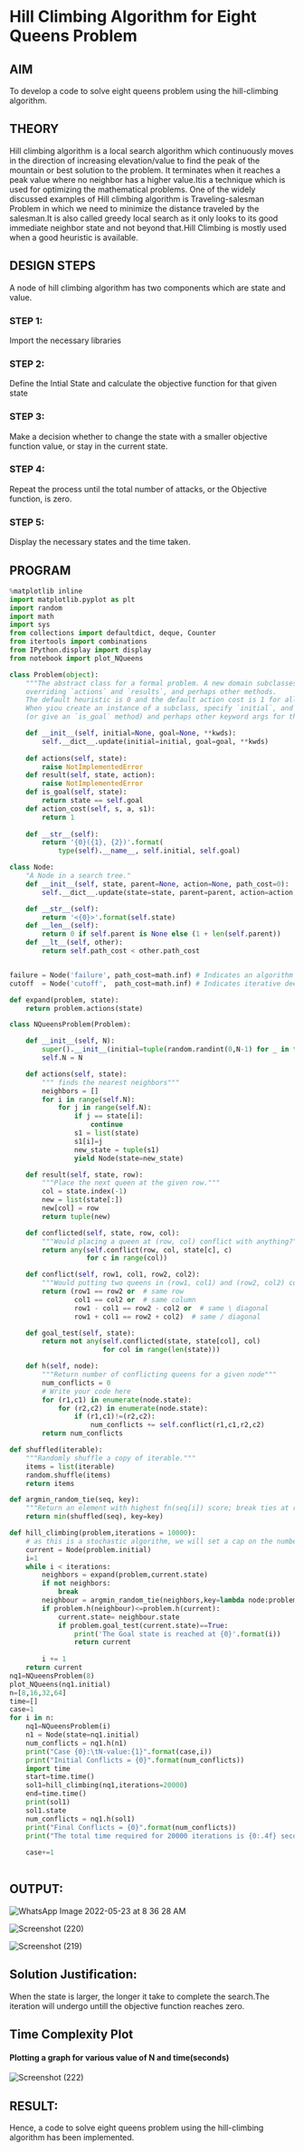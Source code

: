 # Hill Climbing Algorithm for Eight Queens Problem
## AIM

To develop a code to solve eight queens problem using the hill-climbing algorithm.

## THEORY
Hill climbing algorithm is a local search algorithm which continuously moves in the direction of increasing elevation/value to find the peak of the mountain or best solution to the problem. It terminates when it reaches a peak value where no neighbor has a higher value.Itis a technique which is used for optimizing the mathematical problems. One of the widely discussed examples of Hill climbing algorithm is Traveling-salesman Problem in which we need to minimize the distance traveled by the salesman.It is also called greedy local search as it only looks to its good immediate neighbor state and not beyond that.Hill Climbing is mostly used when a good heuristic is available.

## DESIGN STEPS

A node of hill climbing algorithm has two components which are state and value.

 
### STEP 1:
Import the necessary libraries

### STEP 2:
Define the Intial State and calculate the objective function for that given state

### STEP 3:
Make a decision whether to change the state with a smaller objective function value, or stay in the current state.

### STEP 4:
Repeat the process until the total number of attacks, or the Objective function, is zero.

### STEP 5:
Display the necessary states and the time taken.


## PROGRAM
```python
%matplotlib inline
import matplotlib.pyplot as plt
import random
import math
import sys
from collections import defaultdict, deque, Counter
from itertools import combinations
from IPython.display import display
from notebook import plot_NQueens

class Problem(object):
    """The abstract class for a formal problem. A new domain subclasses this,
    overriding `actions` and `results`, and perhaps other methods.
    The default heuristic is 0 and the default action cost is 1 for all states.
    When yiou create an instance of a subclass, specify `initial`, and `goal` states 
    (or give an `is_goal` method) and perhaps other keyword args for the subclass."""

    def __init__(self, initial=None, goal=None, **kwds): 
        self.__dict__.update(initial=initial, goal=goal, **kwds) 
        
    def actions(self, state):        
        raise NotImplementedError
    def result(self, state, action): 
        raise NotImplementedError
    def is_goal(self, state):        
        return state == self.goal
    def action_cost(self, s, a, s1): 
        return 1
    
    def __str__(self):
        return '{0}({1}, {2})'.format(
            type(self).__name__, self.initial, self.goal)

class Node:
    "A Node in a search tree."
    def __init__(self, state, parent=None, action=None, path_cost=0):
        self.__dict__.update(state=state, parent=parent, action=action, path_cost=path_cost)

    def __str__(self): 
        return '<{0}>'.format(self.state)
    def __len__(self): 
        return 0 if self.parent is None else (1 + len(self.parent))
    def __lt__(self, other): 
        return self.path_cost < other.path_cost


failure = Node('failure', path_cost=math.inf) # Indicates an algorithm couldn't find a solution.
cutoff  = Node('cutoff',  path_cost=math.inf) # Indicates iterative deepening search was cut off.

def expand(problem, state):
    return problem.actions(state)

class NQueensProblem(Problem):

    def __init__(self, N):
        super().__init__(initial=tuple(random.randint(0,N-1) for _ in tuple(range(N))))
        self.N = N

    def actions(self, state):
        """ finds the nearest neighbors"""
        neighbors = []
        for i in range(self.N):
            for j in range(self.N):
                if j == state[i]:
                    continue
                s1 = list(state)
                s1[i]=j
                new_state = tuple(s1)
                yield Node(state=new_state)

    def result(self, state, row):
        """Place the next queen at the given row."""
        col = state.index(-1)
        new = list(state[:])
        new[col] = row
        return tuple(new)

    def conflicted(self, state, row, col):
        """Would placing a queen at (row, col) conflict with anything?"""
        return any(self.conflict(row, col, state[c], c)
                   for c in range(col))

    def conflict(self, row1, col1, row2, col2):
        """Would putting two queens in (row1, col1) and (row2, col2) conflict?"""
        return (row1 == row2 or  # same row
                col1 == col2 or  # same column
                row1 - col1 == row2 - col2 or  # same \ diagonal
                row1 + col1 == row2 + col2)  # same / diagonal

    def goal_test(self, state):
        return not any(self.conflicted(state, state[col], col)
                       for col in range(len(state)))

    def h(self, node):
        """Return number of conflicting queens for a given node"""
        num_conflicts = 0
        # Write your code here
        for (r1,c1) in enumerate(node.state):
            for (r2,c2) in enumerate(node.state):
                if (r1,c1)!=(r2,c2):
                    num_conflicts += self.conflict(r1,c1,r2,c2) 
        return num_conflicts

def shuffled(iterable):
    """Randomly shuffle a copy of iterable."""
    items = list(iterable)
    random.shuffle(items)
    return items

def argmin_random_tie(seq, key):
    """Return an element with highest fn(seq[i]) score; break ties at random."""
    return min(shuffled(seq), key=key)

def hill_climbing(problem,iterations = 10000):
    # as this is a stochastic algorithm, we will set a cap on the number of iterations        
    current = Node(problem.initial)
    i=1
    while i < iterations:
        neighbors = expand(problem,current.state)
        if not neighbors:
            break
        neighbour = argmin_random_tie(neighbors,key=lambda node:problem.h(node))
        if problem.h(neighbour)<=problem.h(current):
            current.state= neighbour.state
            if problem.goal_test(current.state)==True:
                print('The Goal state is reached at {0}'.format(i))
                return current 
                
        i += 1        
    return current 
nq1=NQueensProblem(8)    
plot_NQueens(nq1.initial)
n=[8,16,32,64]
time=[]
case=1
for i in n:
    nq1=NQueensProblem(i)
    n1 = Node(state=nq1.initial)
    num_conflicts = nq1.h(n1)
    print("Case {0}:\tN-value:{1}".format(case,i))
    print("Initial Conflicts = {0}".format(num_conflicts))
    import time
    start=time.time()
    sol1=hill_climbing(nq1,iterations=20000)
    end=time.time()
    print(sol1)
    sol1.state
    num_conflicts = nq1.h(sol1)
    print("Final Conflicts = {0}".format(num_conflicts))
    print("The total time required for 20000 iterations is {0:.4f} seconds\n\n".format(end-start))
    
    case+=1
    


```
## OUTPUT:
![WhatsApp Image 2022-05-23 at 8 36 28 AM](https://user-images.githubusercontent.com/75234646/169735803-f6c43a89-156c-4db9-8edc-5b6357041bd6.jpeg)

![Screenshot (220)](https://user-images.githubusercontent.com/75243072/169692105-9c8f753f-cee4-473d-9c19-7445f37213c0.png)<br>

![Screenshot (219)](https://user-images.githubusercontent.com/75243072/169692118-9adc3c75-e85a-479d-8709-11d488e32535.png)

## Solution Justification:
When the state is larger, the longer it take to complete the search.The iteration will undergo untill the objective function reaches zero.


## Time Complexity Plot
#### Plotting a graph for various value of N and time(seconds)
![Screenshot (222)](https://user-images.githubusercontent.com/75243072/169692447-ca244793-ed73-46f0-8af7-236f679532a3.png)
 
## RESULT:
Hence, a code to solve eight queens problem using the hill-climbing algorithm has been implemented.

